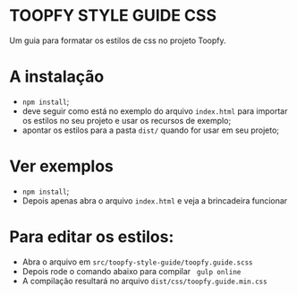 # TOOPFY STYLE GUIDE CSS
Um guia para formatar os estilos de css no projeto Toopfy.

# A instalação

  - ```npm install```;
  - deve seguir como está no exemplo do arquivo ```index.html``` para importar os estilos no seu projeto e usar os recursos de exemplo;
  - apontar os estilos para a pasta ```dist/``` quando for usar em seu projeto;

# Ver exemplos

  - ```npm install```;
  - Depois apenas abra o arquivo ```index.html``` e veja a brincadeira funcionar

# Para editar os estilos:

  - Abra o arquivo em ```src/toopfy-style-guide/toopfy.guide.scss```
  - Depois rode o comando abaixo para compilar
  ``` gulp online```
  - A compilação resultará no arquivo ```dist/css/toopfy.guide.min.css```